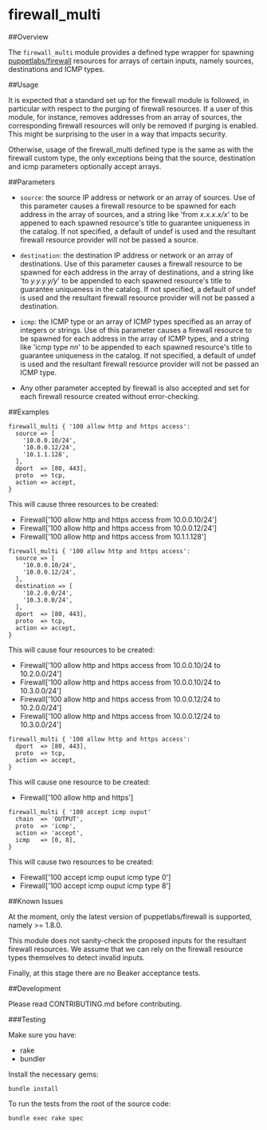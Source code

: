 # firewall_multi

##Overview

The `firewall_multi` module provides a defined type wrapper for spawning [puppetlabs/firewall](https://github.com/puppetlabs/puppetlabs-firewall) resources for arrays of certain inputs, namely sources, destinations and ICMP types.

##Usage

It is expected that a standard set up for the firewall module is followed, in particular with respect to the purging of firewall resources.  If a user of this module, for instance, removes addresses from an array of sources, the corresponding firewall resources will only be removed if purging is enabled.  This might be surprising to the user in a way that impacts security.

Otherwise, usage of the firewall_multi defined type is the same as with the firewall custom type, the only exceptions being that the source, destination and icmp parameters optionally accept arrays.

##Parameters

* `source`: the source IP address or network or an array of sources.  Use of this parameter causes a firewall resource to be spawned for each address in the array of sources, and a string like 'from *x.x.x.x/x*' to be appened to each spawned resource's title to guarantee uniqueness in the catalog.  If not specified, a default of undef is used and the resultant firewall resource provider will not be passed a source.

* `destination`: the destination IP address or network or an array of destinations.  Use of this parameter causes a firewall resource to be spawned for each address in the array of destinations, and a string like 'to *y.y.y.y/y*' to be appended to each spawned resource's title to guarantee uniqueness in the catalog.  If not specified, a default of undef is used and the resultant firewall resource provider will not be passed a destination.

* `icmp`: the ICMP type or an array of ICMP types specified as an array of integers or strings.  Use of this parameter causes a firewall resource to be spawned for each address in the array of ICMP types, and a string like 'icmp type *nn*' to be appended to each spawned resource's title to guarantee uniqueness in the catalog.  If not specified, a default of undef is used and the resultant firewall resource provider will not be passed an ICMP type.

* Any other parameter accepted by firewall is also accepted and set for each firewall resource created without error-checking.

##Examples

~~~puppet
firewall_multi { '100 allow http and https access':
  source => [
    '10.0.0.10/24',
    '10.0.0.12/24',
    '10.1.1.128',
  ],
  dport  => [80, 443],
  proto  => tcp,
  action => accept,
}
~~~

This will cause three resources to be created:

* Firewall['100 allow http and https access from 10.0.0.10/24']
* Firewall['100 allow http and https access from 10.0.0.12/24']
* Firewall['100 allow http and https access from 10.1.1.128']

~~~puppet
firewall_multi { '100 allow http and https access':
  source => [
    '10.0.0.10/24',
    '10.0.0.12/24',
  ],
  destination => [
    '10.2.0.0/24',
    '10.3.0.0/24',
  ],
  dport  => [80, 443],
  proto  => tcp,
  action => accept,
}
~~~

This will cause four resources to be created:

* Firewall['100 allow http and https access from 10.0.0.10/24 to 10.2.0.0/24']
* Firewall['100 allow http and https access from 10.0.0.10/24 to 10.3.0.0/24']
* Firewall['100 allow http and https access from 10.0.0.12/24 to 10.2.0.0/24']
* Firewall['100 allow http and https access from 10.0.0.12/24 to 10.3.0.0/24']

~~~puppet
firewall_multi { '100 allow http and https access':
  dport  => [80, 443],
  proto  => tcp,
  action => accept,
}
~~~

This will cause one resource to be created:

* Firewall['100 allow http and https']

~~~puppet
firewall_multi { '100 accept icmp ouput'
  chain  => 'OUTPUT',
  proto  => 'icmp',
  action => 'accept',
  icmp   => [0, 8],
}
~~~

This will cause two resources to be created:

* Firewall['100 accept icmp ouput icmp type 0']
* Firewall['100 accept icmp ouput icmp type 8']

##Known Issues

At the moment, only the latest version of puppetlabs/firewall is supported, namely >= 1.8.0.

This module does not sanity-check the proposed inputs for the resultant firewall resources.  We assume that we can rely on the firewall resource types themselves to detect invalid inputs.

Finally, at this stage there are no Beaker acceptance tests.

##Development

Please read CONTRIBUTING.md before contributing.

###Testing

Make sure you have:

* rake
* bundler

Install the necessary gems:

    bundle install

To run the tests from the root of the source code:

    bundle exec rake spec
